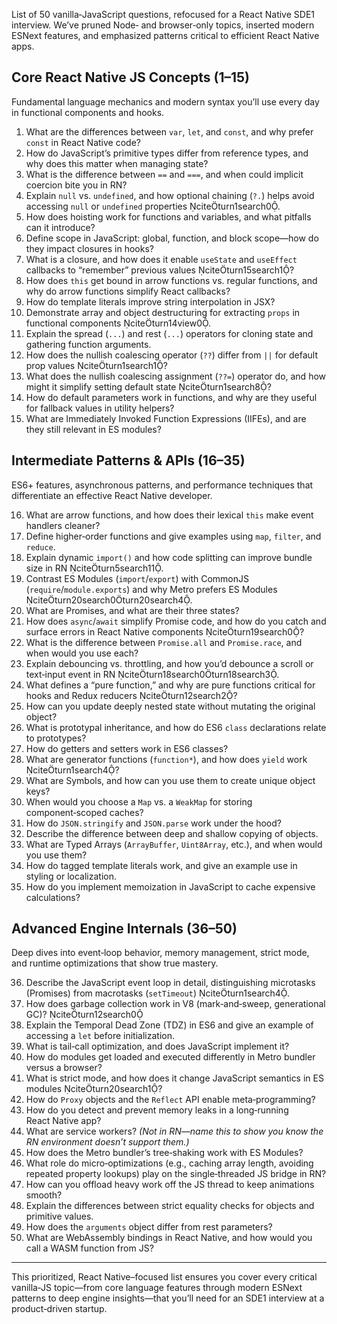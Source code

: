 List of 50 vanilla‑JavaScript questions, refocused for a React Native SDE1 interview. We’ve pruned Node‑ and browser‑only topics, inserted modern ESNext features, and emphasized patterns critical to efficient React Native apps.  

## Core React Native JS Concepts (1–15)  
Fundamental language mechanics and modern syntax you’ll use every day in functional components and hooks.  

1. What are the differences between `var`, `let`, and `const`, and why prefer `const` in React Native code?  
2. How do JavaScript’s primitive types differ from reference types, and why does this matter when managing state?  
3. What is the difference between `==` and `===`, and when could implicit coercion bite you in RN?  
4. Explain `null` vs. `undefined`, and how optional chaining (`?.`) helps avoid accessing `null` or `undefined` properties citeturn1search0.  
5. How does hoisting work for functions and variables, and what pitfalls can it introduce?  
6. Define scope in JavaScript: global, function, and block scope—how do they impact closures in hooks?  
7. What is a closure, and how does it enable `useState` and `useEffect` callbacks to “remember” previous values citeturn15search1?  
8. How does `this` get bound in arrow functions vs. regular functions, and why do arrow functions simplify React callbacks?  
9. How do template literals improve string interpolation in JSX?  
10. Demonstrate array and object destructuring for extracting `props` in functional components citeturn14view0.  
11. Explain the spread (`...`) and rest (`...`) operators for cloning state and gathering function arguments.  
12. How does the nullish coalescing operator (`??`) differ from `||` for default prop values citeturn1search1?  
13. What does the nullish coalescing assignment (`??=`) operator do, and how might it simplify setting default state citeturn1search8?  
14. How do default parameters work in functions, and why are they useful for fallback values in utility helpers?  
15. What are Immediately Invoked Function Expressions (IIFEs), and are they still relevant in ES modules?  

## Intermediate Patterns & APIs (16–35)  
ES6+ features, asynchronous patterns, and performance techniques that differentiate an effective React Native developer.  

16. What are arrow functions, and how does their lexical `this` make event handlers cleaner?  
17. Define higher‑order functions and give examples using `map`, `filter`, and `reduce`.  
18. Explain dynamic `import()` and how code splitting can improve bundle size in RN citeturn5search11.  
19. Contrast ES Modules (`import`/`export`) with CommonJS (`require`/`module.exports`) and why Metro prefers ES Modules citeturn20search0turn20search4.  
20. What are Promises, and what are their three states?  
21. How does `async`/`await` simplify Promise code, and how do you catch and surface errors in React Native components citeturn19search0?  
22. What is the difference between `Promise.all` and `Promise.race`, and when would you use each?  
23. Explain debouncing vs. throttling, and how you’d debounce a scroll or text‑input event in RN citeturn18search0turn18search3.  
24. What defines a “pure function,” and why are pure functions critical for hooks and Redux reducers citeturn12search2?  
25. How can you update deeply nested state without mutating the original object?  
26. What is prototypal inheritance, and how do ES6 `class` declarations relate to prototypes?  
27. How do getters and setters work in ES6 classes?  
28. What are generator functions (`function*`), and how does `yield` work citeturn1search4?  
29. What are Symbols, and how can you use them to create unique object keys?  
30. When would you choose a `Map` vs. a `WeakMap` for storing component‑scoped caches?  
31. How do `JSON.stringify` and `JSON.parse` work under the hood?  
32. Describe the difference between deep and shallow copying of objects.  
33. What are Typed Arrays (`ArrayBuffer`, `Uint8Array`, etc.), and when would you use them?  
34. How do tagged template literals work, and give an example use in styling or localization.  
35. How do you implement memoization in JavaScript to cache expensive calculations?  

## Advanced Engine Internals (36–50)  
Deep dives into event‑loop behavior, memory management, strict mode, and runtime optimizations that show true mastery.  

36. Describe the JavaScript event loop in detail, distinguishing microtasks (Promises) from macrotasks (`setTimeout`) citeturn1search4.  
37. How does garbage collection work in V8 (mark‑and‑sweep, generational GC)? citeturn12search0  
38. Explain the Temporal Dead Zone (TDZ) in ES6 and give an example of accessing a `let` before initialization.  
39. What is tail‑call optimization, and does JavaScript implement it?  
40. How do modules get loaded and executed differently in Metro bundler versus a browser?  
41. What is strict mode, and how does it change JavaScript semantics in ES modules citeturn20search1?  
42. How do `Proxy` objects and the `Reflect` API enable meta‑programming?  
43. How do you detect and prevent memory leaks in a long‑running React Native app?  
44. What are service workers? *(Not in RN—name this to show you know the RN environment doesn’t support them.)*  
45. How does the Metro bundler’s tree‑shaking work with ES Modules?  
46. What role do micro‑optimizations (e.g., caching array length, avoiding repeated property lookups) play on the single‑threaded JS bridge in RN?  
47. How can you offload heavy work off the JS thread to keep animations smooth?  
48. Explain the differences between strict equality checks for objects and primitive values.  
49. How does the `arguments` object differ from rest parameters?  
50. What are WebAssembly bindings in React Native, and how would you call a WASM function from JS?  

---

This prioritized, React Native–focused list ensures you cover every critical vanilla‑JS topic—from core language features through modern ESNext patterns to deep engine insights—that you’ll need for an SDE1 interview at a product‑driven startup.

